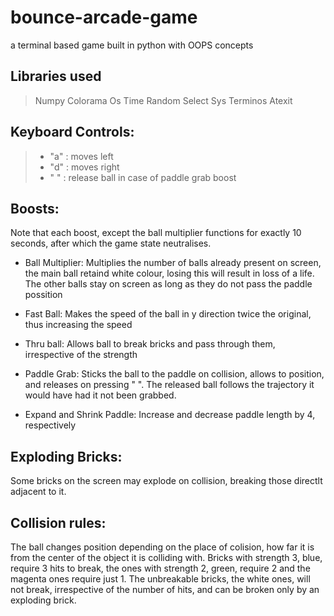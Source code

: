 # bounce-arcade-game
a terminal based game built in python with OOPS concepts

## Libraries used
> Numpy
> Colorama
> Os
> Time
> Random
> Select
> Sys
> Terminos
> Atexit

## Keyboard Controls:
> - "a" : moves left
> - "d" : moves right
> - " " : release ball in case of paddle grab boost

## Boosts:

Note that each boost, except the ball multiplier functions for exactly 10 seconds, after which the game state neutralises.

- Ball Multiplier:
    Multiplies the number of balls already present on screen, the main ball retaind white colour, losing this will result in loss of a life. The other balls stay on screen as long as they do not pass the paddle possition

- Fast Ball:
    Makes the speed of the ball in y direction twice the original, thus increasing the speed

- Thru ball:
    Allows ball to break bricks and pass through them, irrespective of the strength

- Paddle Grab:
    Sticks the ball to the paddle on collision, allows to position, and releases on pressing " ". The released ball follows the trajectory it would have had it not been grabbed.

- Expand and Shrink Paddle:
    Increase and decrease paddle length by 4, respectively

## Exploding Bricks:

Some bricks on the screen may explode on collision, breaking those directlt adjacent to it.

## Collision rules:

The ball changes position depending on the place of colision, how far it is from the center of the object it is colliding with.
Bricks with strength 3, blue, require 3 hits to break, the ones with strength 2, green, require 2 and the magenta ones require just 1.
The unbreakable bricks, the white ones, will not break, irrespective of the number of hits, and can be broken only by an exploding brick.